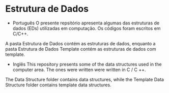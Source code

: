# Estrutura de Dados

* Português 
O presente repsitório apresenta algumas das estruturas de dados (EDs) utilizadas em computação. Os códigos foram escritos em C/C++.

A pasta Estrutura de Dados contém as estruturas de dados, enquanto a pasta Estrutura de Dados Template contém as estruturas de dados com template.

* Inglês
This repository presents some of the data structures used in the computer area. The ones were written were written in C / C ++.

The Data Structure folder contains data structures, while the Template Data Structure folder contains template data structures.
